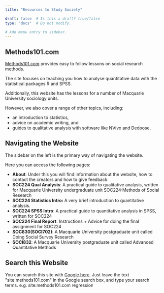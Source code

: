 ```yaml
---
title: "Resources to Study Society"

draft: false  # Is this a draft? true/false
type: "docs"  # Do not modify.

# Add menu entry to sidebar.
---
```


## Methods101.com
[Methods101.com](Methods101.com) provides easy to follow lessons on social research methods.

The site focuses on teaching you how to analyse quantitative data with the statistical packages R and SPSS. 

Additionally, this website has the lessons for a number of Macquarie University sociology units.

However, we also cover a range of other topics, including:

* an introduction to statistics,
* advice on academic writing, and
* guides to qualitative analysis with software like NVivo and Dedoose.

## Navigating the Website

The sidebar on the left is the primary way of navigating the website.

Here you can access the following pages:

* **About**: Under this you will find information about the website, how to contact the creators and how to give feedback
* **SOC224 Qual Analysis**: A practical guide to qualitative analysis, written for Macquarie University undergraduate unit SOC224:Methods of Social Research
* **SOC224 Statistics Intro:** A very brief introduction to quantitative analysis.
* **SOC224 SPSS Intro**: A practical guide to quantitative analysis in SPSS, written for SOC224
* **SOC224 Final Report**: Instructions + Advice for doing the final assignment for SOC224
* **SOC830(SOCI702)**: A Macquarie University postgraduate unit called Doing Social Survey Research
* **SOCI832**: A Macquarie University postgraduate unit called Advanced Quantitative Methods

## Search this Website

You can search this site with [Google here](https://www.google.com/search?q=site%3Amethods101.com). Just leave the text "site:methods101.com" in the Google search box, and type your search terms. e.g. site:methods101.com regression 
